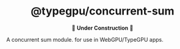 <div align="center">

# @typegpu/concurrent-sum

🚧 **Under Construction** 🚧

</div>

A concurrent sum module. for use in WebGPU/TypeGPU apps.
